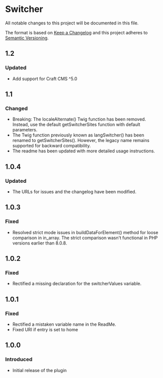 # Switcher

All notable changes to this project will be documented in this file.

The format is based on [Keep a Changelog](http://keepachangelog.com/) and this project adheres to [Semantic Versioning](http://semver.org/).

## 1.2
### Updated
- Add support for Craft CMS ^5.0

## 1.1
### Changed
- Breaking: The localeAlternate() Twig function has been removed. Instead, use the default getSwitcherSites function with default parameters.
- The Twig function previously known as langSwitcher() has been renamed to getSwitcherSites(). However, the legacy name remains supported for backward compatibility.
- The readme has been updated with more detailed usage instructions.

## 1.0.4
### Updated
- The URLs for issues and the changelog have been modified.

## 1.0.3
### Fixed
- Resolved strict mode issues in buildDataForElement() method for loose comparison in in_array. The strict comparison wasn't functional in PHP versions earlier than 8.0.8.

## 1.0.2
### Fixed
- Rectified a missing declaration for the switcherValues variable.

## 1.0.1
### Fixed
- Rectified a mistaken variable name in the ReadMe.
- Fixed URI if entry is set to home

## 1.0.0
### Introduced
- Initial release of the plugin
